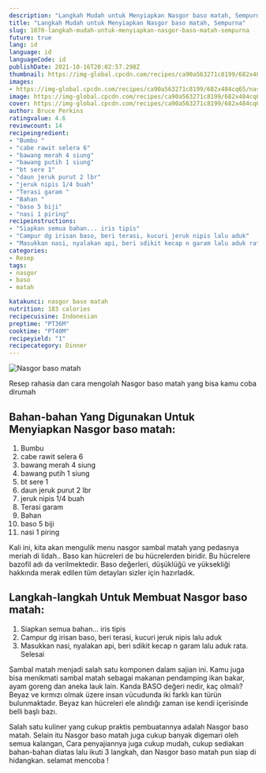 ```yaml
---
description: "Langkah Mudah untuk Menyiapkan Nasgor baso matah, Sempurna"
title: "Langkah Mudah untuk Menyiapkan Nasgor baso matah, Sempurna"
slug: 1070-langkah-mudah-untuk-menyiapkan-nasgor-baso-matah-sempurna
future: true
lang: id
language: id
languageCode: id
publishDate: 2021-10-16T20:02:57.298Z 
thumbnail: https://img-global.cpcdn.com/recipes/ca90a563271c8199/682x484cq65/nasgor-baso-matah-foto-resep-utama.png
images:
- https://img-global.cpcdn.com/recipes/ca90a563271c8199/682x484cq65/nasgor-baso-matah-foto-resep-utama.png
image: https://img-global.cpcdn.com/recipes/ca90a563271c8199/682x484cq65/nasgor-baso-matah-foto-resep-utama.png
cover: https://img-global.cpcdn.com/recipes/ca90a563271c8199/682x484cq65/nasgor-baso-matah-foto-resep-utama.png
author: Bruce Perkins
ratingvalue: 4.6
reviewcount: 14
recipeingredient:
- "Bumbu "
- "cabe rawit selera 6"
- "bawang merah 4 siung"
- "bawang putih 1 siung"
- "bt sere 1"
- "daun jeruk purut 2 lbr"
- "jeruk nipis 1/4 buah"
- "Terasi garam "
- "Bahan "
- "baso 5 biji"
- "nasi 1 piring"
recipeinstructions:
- "Siapkan semua bahan... iris tipis"
- "Campur dg irisan baso, beri terasi, kucuri jeruk nipis lalu aduk"
- "Masukkan nasi, nyalakan api, beri sdikit kecap n garam lalu aduk rata. Selesai"
categories:
- Resep
tags:
- nasgor
- baso
- matah

katakunci: nasgor baso matah 
nutrition: 183 calories
recipecuisine: Indonesian
preptime: "PT36M"
cooktime: "PT40M"
recipeyield: "1"
recipecategory: Dinner
---
```



![Nasgor baso matah](https://img-global.cpcdn.com/recipes/ca90a563271c8199/682x484cq65/nasgor-baso-matah-foto-resep-utama.png)

Resep rahasia dan cara mengolah  Nasgor baso matah yang bisa kamu coba dirumah

<!--inarticleads1-->

## Bahan-bahan Yang Digunakan Untuk Menyiapkan Nasgor baso matah:

1. Bumbu 
1. cabe rawit selera 6
1. bawang merah 4 siung
1. bawang putih 1 siung
1. bt sere 1
1. daun jeruk purut 2 lbr
1. jeruk nipis 1/4 buah
1. Terasi garam 
1. Bahan 
1. baso 5 biji
1. nasi 1 piring

Kali ini, kita akan mengulik menu nasgor sambal matah yang pedasnya meriah di lidah.. Baso kan hücreleri de bu hücrelerden biridir. Bu hücrelere bazofil adı da verilmektedir. Baso değerleri, düşüklüğü ve yüksekliği hakkında merak edilen tüm detayları sizler için hazırladık. 

<!--inarticleads2-->

## Langkah-langkah Untuk Membuat Nasgor baso matah:

1. Siapkan semua bahan... iris tipis
1. Campur dg irisan baso, beri terasi, kucuri jeruk nipis lalu aduk
1. Masukkan nasi, nyalakan api, beri sdikit kecap n garam lalu aduk rata. Selesai


Sambal matah menjadi salah satu komponen dalam sajian ini. Kamu juga bisa menikmati sambal matah sebagai makanan pendamping ikan bakar, ayam goreng dan aneka lauk lain. Kanda BASO değeri nedir, kaç olmalı? Beyaz ve kırmızı olmak üzere insan vücudunda iki farklı kan türün bulunmaktadır. Beyaz kan hücreleri ele alındığı zaman ise kendi içerisinde belli başlı bazı. 

Salah satu kuliner yang cukup praktis pembuatannya adalah  Nasgor baso matah. Selain itu  Nasgor baso matah  juga cukup banyak digemari oleh semua kalangan, Cara penyajiannya juga cukup mudah, cukup sediakan bahan-bahan diatas lalu ikuti 3 langkah, dan  Nasgor baso matah  pun siap di hidangkan. selamat mencoba !
